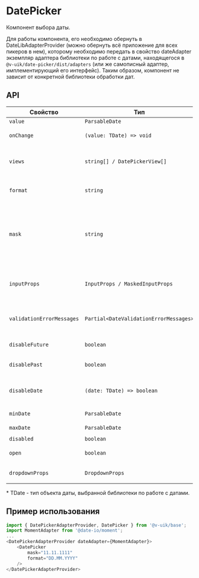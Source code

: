 # DatePicker

Компонент выбора даты.

Для работы компонента, его необходимо обернуть в DateLibAdapterProvider
(можно обернуть всё приложение для всех пикеров в нем),
которому необходимо передать в свойство dateAdapter экземпляр адаптера библиотеки
по работе с датами, находящегося в `@v-uik/date-picker/dist/adapters` (или же самописный адаптер, имплементирующий
его интерфейс). Таким образом, компонент не зависит от конкретной
библиотеки обработки дат.

## API

| Свойство                  | Тип                                    | Описание                                                                                                                       |
| ------------------------- | -------------------------------------- | ------------------------------------------------------------------------------------------------------------------------------ |
| `value`                   | `ParsableDate`                         | `Значение пикера`                                                                                                              |
| `onChange`                | `(value: TDate) => void`               | `Обработчик изменения значения`                                                                                                |
| `views`                   | `string[] / DatePickerView[]`          | `Настройка составных частей пикера (day, month, year)`                                                                         |
| `format`                  | `string`                               | `Формат текстового отображения даты в инпуте`                                                                                  |
| `mask`                    | `string`                               | `Маска ввода инпута (см. @v-uik/masked-input), должна соответствовать format. В случае отсутствия инпут будет нередактируемый` |
| `inputProps`              | `InputProps / MaskedInputProps`        | `Свойства компонента Input / MaskedInput (в случае указания свойства mask)`                                                    |
| `validationErrorMessages` | `Partial<DateValidationErrorMessages>` | `Объект для изменения сообщений об ошибках валидации`                                                                          |
| `disableFuture`           | `boolean`                              | `Будущие даты недоступны для выбора`                                                                                           |
| `disablePast`             | `boolean`                              | `Прошлые даты недоступны для выбора`                                                                                           |
| `disableDate`             | `(date: TDate) => boolean`             | `Коллбэк позволяющий, заблокировать определенную дату`                                                                         |
| `minDate`                 | `ParsableDate`                         | `Минимально допустимая дата`                                                                                                   |
| `maxDate`                 | `ParsableDate`                         | `Максимально допустимая дата`                                                                                                  |
| `disabled`                | `boolean`                              | `Отключить пикер`                                                                                                              |
| `open`                    | `boolean`                              | `Управление открытием пикера снаружи`                                                                                          |
| `dropdownProps`           | `DropdownProps`                        | `Свойства компонента Dropdown`                                                                                                 |

\* TDate - тип объекта даты, выбранной библиотеки по работе с датами.

## Пример использования

```javascript
import { DatePickerAdapterProvider, DatePicker } from '@v-uik/base';
import MomentAdapter from '@date-io/moment';
...
<DatePickerAdapterProvider dateAdapter={MomentAdapter}>
    <DatePicker
        mask="11.11.1111"
        format="DD.MM.YYYY"
    />
</DatePickerAdapterProvider>
```
